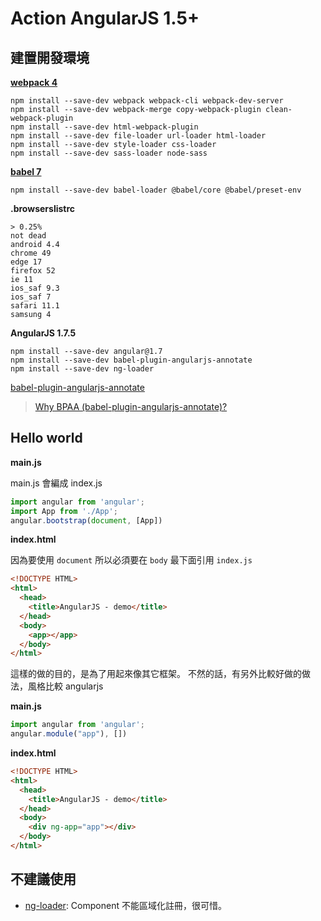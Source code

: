# Action AngularJS 1.5+

## 建置開發環境

[**webpack 4**](https://webpack.js.org/guides/installation/)

```shell
npm install --save-dev webpack webpack-cli webpack-dev-server
npm install --save-dev webpack-merge copy-webpack-plugin clean-webpack-plugin
npm install --save-dev html-webpack-plugin
npm install --save-dev file-loader url-loader html-loader
npm install --save-dev style-loader css-loader
npm install --save-dev sass-loader node-sass
```

[**babel 7**](https://babeljs.io/setup#installation)

```shell
npm install --save-dev babel-loader @babel/core @babel/preset-env
```

**.browserslistrc**

```
> 0.25%
not dead
android 4.4
chrome 49
edge 17
firefox 52
ie 11
ios_saf 9.3
ios_saf 7
safari 11.1
samsung 4
```

**AngularJS 1.7.5**

```shell
npm install --save-dev angular@1.7
npm install --save-dev babel-plugin-angularjs-annotate
npm install --save-dev ng-loader
```

[babel-plugin-angularjs-annotate](https://github.com/schmod/babel-plugin-angularjs-annotate)

> [Why BPAA (babel-plugin-angularjs-annotate)?](https://www.codelord.net/2017/06/18/ng-annotate-deprecated-what-that-means-for-your-projects/)

## Hello world

**main.js**

main.js 會編成 index.js

```javascript
import angular from 'angular';
import App from './App';
angular.bootstrap(document, [App])
```

**index.html**

因為要使用 `document` 所以必須要在 `body` 最下面引用 `index.js`

```html
<!DOCTYPE HTML>
<html>
  <head>
    <title>AngularJS - demo</title>
  </head>
  <body>
    <app></app>
  </body>
</html>
```

這樣的做的目的，是為了用起來像其它框架。
不然的話，有另外比較好做的做法，風格比較 angularjs

**main.js**

```javascript
import angular from 'angular';
angular.module("app"), [])
```

**index.html**

```html
<!DOCTYPE HTML>
<html>
  <head>
    <title>AngularJS - demo</title>
  </head>
  <body>
    <div ng-app="app"></div>
  </body>
</html>
```

## 不建議使用

- [ng-loader](https://www.npmjs.com/package/ng-loader): Component 不能區域化註冊，很可惜。
